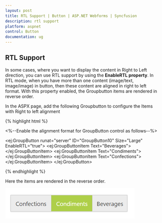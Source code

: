 ```yaml
---
layout: post
title: RTL Support | Button | ASP.NET Webforms | Syncfusion
description: rtl support
platform: aspnet
control: Button
documentation: ug
---
```


## RTL Support

In some cases, where you want to display the content in Right to Left direction, you can use RTL support by using the **EnableRTL property**. In RTL mode, when you have more than one content (image/text, image/image) in button, then these content are aligned in right to left format. With this property enabled, the Groupbutton items are rendered in reverse order.

In the ASPX page, add the following Groupbutton to configure the Items with Right to left alignment

{% highlight html %}

<%--Enable the alignment format for GroupButton control as follows--%>

<ej:GroupButton runat="server" ID="GroupButton10" Size="Large" EnableRTL="true">
<Items>
<ej:GroupButtonItem Text="Beverages"></ej:GroupButtonItem>
<ej:GroupButtonItem Text="Condiments"></ej:GroupButtonItem>
<ej:GroupButtonItem Text="Confections"></ej:GroupButtonItem>
</Items>
</ej:GroupButton>

{% endhighlight %}

Here the items are rendered in the reverse order.

![](RTL-Support_images/rtl.png)



